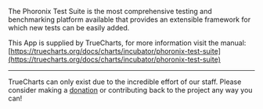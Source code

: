 The Phoronix Test Suite is the most comprehensive testing and benchmarking platform available that provides an extensible framework for which new tests can be easily added.


This App is supplied by TrueCharts, for more information visit the manual: [https://truecharts.org/docs/charts/incubator/phoronix-test-suite](https://truecharts.org/docs/charts/incubator/phoronix-test-suite)

---

TrueCharts can only exist due to the incredible effort of our staff.
Please consider making a [donation](https://truecharts.org/docs/about/sponsor) or contributing back to the project any way you can!
